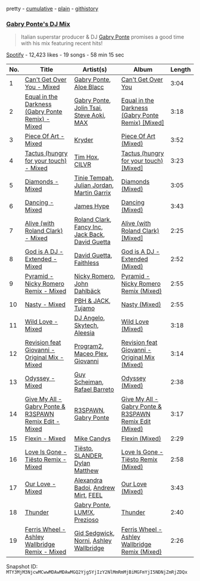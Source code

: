 pretty - [cumulative](/playlists/cumulative/37i9dQZF1DXcpzpfnVhpIz.md) - [plain](/playlists/plain/37i9dQZF1DXcpzpfnVhpIz) - [githistory](https://github.githistory.xyz/mackorone/spotify-playlist-archive/blob/main/playlists/plain/37i9dQZF1DXcpzpfnVhpIz)

### [Gabry Ponte's DJ Mix](https://open.spotify.com/playlist/37i9dQZF1DXcpzpfnVhpIz)

> Italian superstar producer & DJ <a href="spotify:artist:5ENS85nZShljwNgg4wFD7D">Gabry Ponte</a> promises a good time with his mix featuring recent hits!

[Spotify](https://open.spotify.com/user/spotify) - 12,423 likes - 19 songs - 58 min 15 sec

| No. | Title | Artist(s) | Album | Length |
|---|---|---|---|---|
| 1 | [Can't Get Over You \- Mixed](https://open.spotify.com/track/11Rg3yZw3moNt5syQVGEjc) | [Gabry Ponte](https://open.spotify.com/artist/5ENS85nZShljwNgg4wFD7D), [Aloe Blacc](https://open.spotify.com/artist/0id62QV2SZZfvBn9xpmuCl) | [Can't Get Over You](https://open.spotify.com/album/3dxWxqKrVJNdHOtqZRTblp) | 3:04 |
| 2 | [Equal in the Darkness \(Gabry Ponte Remix\) \- Mixed](https://open.spotify.com/track/72QGmEBlO6SvAmYabY9Hpw) | [Gabry Ponte](https://open.spotify.com/artist/5ENS85nZShljwNgg4wFD7D), [Jolin Tsai](https://open.spotify.com/artist/1r9DuPTHiQ7hnRRZ99B8nL), [Steve Aoki](https://open.spotify.com/artist/77AiFEVeAVj2ORpC85QVJs), [MAX](https://open.spotify.com/artist/1bqxdqvUtPWZri43cKHac8) | [Equal in the Darkness \(Gabry Ponte Remix\) \[Mixed\]](https://open.spotify.com/album/2cGPItZsPsjf5Nb04v1LuG) | 3:18 |
| 3 | [Piece Of Art \- Mixed](https://open.spotify.com/track/30w2S2cSNEIi2Vm1zLiazn) | [Kryder](https://open.spotify.com/artist/1xfLBmx0n8DQri9HxJsq9O) | [Piece Of Art \(Mixed\)](https://open.spotify.com/album/2Fk0HoIFSpzKsBKFl3zOP3) | 3:52 |
| 4 | [Tactus \(hungry for your touch\) \- Mixed](https://open.spotify.com/track/3QsOgYaBaZvhKqa8L4PdM7) | [Tim Hox](https://open.spotify.com/artist/64ydm7vEEBjvH4AeC1slRM), [CILVR](https://open.spotify.com/artist/1ltLaFy2ifgpIhjzYFsPw2) | [Tactus \(hungry for your touch\) \[Mixed\]](https://open.spotify.com/album/3M1WpRPnlAa0KnMyQzwGlX) | 3:23 |
| 5 | [Diamonds \- Mixed](https://open.spotify.com/track/7fj5oRXrAfxlwwkDYCdDtc) | [Tinie Tempah](https://open.spotify.com/artist/0Tob4H0FLtEONHU1MjpUEp), [Julian Jordan](https://open.spotify.com/artist/2vUCVkeZjzDcaoX4gagHdV), [Martin Garrix](https://open.spotify.com/artist/60d24wfXkVzDSfLS6hyCjZ) | [Diamonds \(Mixed\)](https://open.spotify.com/album/0ORribk1iFBNGluCyCatWg) | 3:05 |
| 6 | [Dancing \- Mixed](https://open.spotify.com/track/04W3AvvoUngXGYhtFpbNyV) | [James Hype](https://open.spotify.com/artist/43BxCL6t4c73BQnIJtry5v) | [Dancing \(Mixed\)](https://open.spotify.com/album/7CTRRLyexKMhKQCUYnkROd) | 3:43 |
| 7 | [Alive \(with Roland Clark\) \- Mixed](https://open.spotify.com/track/4sbUn7SDGKWHpLyPtfxHIG) | [Roland Clark](https://open.spotify.com/artist/4OGlp2UdUQGPJVbvJ82Cz5), [Fancy Inc](https://open.spotify.com/artist/4Eoddnw0pOewmCHQYofuwh), [Jack Back](https://open.spotify.com/artist/4bXUaTjc7TQTvLqqCAlfYt), [David Guetta](https://open.spotify.com/artist/1Cs0zKBU1kc0i8ypK3B9ai) | [Alive \(with Roland Clark\) \[Mixed\]](https://open.spotify.com/album/4sMwkUt0bekM8Xo0Qk2oOu) | 2:25 |
| 8 | [God is A DJ \- Extended \- Mixed](https://open.spotify.com/track/1qWotqeHDajIDHZhfQWZyO) | [David Guetta](https://open.spotify.com/artist/1Cs0zKBU1kc0i8ypK3B9ai), [Faithless](https://open.spotify.com/artist/5kLyhOcVNlVIifeilSDECg) | [God is A DJ \- Extended \(Mixed\)](https://open.spotify.com/album/3MOk3D2GneHSWqMdGzyHiM) | 2:52 |
| 9 | [Pyramid \- Nicky Romero Remix \- Mixed](https://open.spotify.com/track/2btF5VRC2GV55Rp35mb9Om) | [Nicky Romero](https://open.spotify.com/artist/5ChF3i92IPZHduM7jN3dpg), [John Dahlbäck](https://open.spotify.com/artist/15xvsJMf8phaNa1LYvL9Qv) | [Pyramid \- Nicky Romero Remix \(Mixed\)](https://open.spotify.com/album/49oghdBWOyOhU1oKaEXLZP) | 2:55 |
| 10 | [Nasty \- Mixed](https://open.spotify.com/track/601E1XE2GodZBGBAKJI6Fg) | [PBH & JACK](https://open.spotify.com/artist/5WzFz4sQSN1HgSZLmIgHBl), [Tujamo](https://open.spotify.com/artist/2vVNxGBvKRQMWwI5c8KmYh) | [Nasty \(Mixed\)](https://open.spotify.com/album/3KtxOn9vqOGm6lIFkKzsEQ) | 2:55 |
| 11 | [Wild Love \- Mixed](https://open.spotify.com/track/7AkD7CN6lhlGkoeoe4ry8H) | [DJ Angelo](https://open.spotify.com/artist/5hGWA7e7IBqK5cjIBGyH02), [Skytech](https://open.spotify.com/artist/4CrDEHL7ysNabeYvL3xjUX), [Aleesia](https://open.spotify.com/artist/1KV1BqrUpebQPqVU2r89xc) | [Wild Love \(Mixed\)](https://open.spotify.com/album/2JE403nCygERc8PBGAI3Lm) | 3:18 |
| 12 | [Revision feat Giovanni \- Original Mix \- Mixed](https://open.spotify.com/track/6RsnwwL0fHldEC8uavu8RS) | [Program2](https://open.spotify.com/artist/2OY7mhuIt3eCpTkW1IdADL), [Maceo Plex](https://open.spotify.com/artist/3TXQ1ddouwQAI78hV4hXDj), [Giovanni](https://open.spotify.com/artist/3KF46vzbkpKa1c9sdlidvs) | [Revision feat Giovanni \- Original Mix \(Mixed\)](https://open.spotify.com/album/2QHTUvOykShZ7GIPdm8XUI) | 3:14 |
| 13 | [Odyssey \- Mixed](https://open.spotify.com/track/74caR25H3P8UR9AGiqCxqw) | [Guy Scheiman](https://open.spotify.com/artist/1q3efgluOwme3U175ED6l5), [Rafael Barreto](https://open.spotify.com/artist/7hI3eZ9qhvkRcwA51LFXGy) | [Odyssey \(Mixed\)](https://open.spotify.com/album/4uOkNcwxyGI4zd7aMElTNm) | 2:38 |
| 14 | [Give My All \- Gabry Ponte & R3SPAWN Remix Edit \- Mixed](https://open.spotify.com/track/20CgCb9BEgKlVhkJelHKsN) | [R3SPAWN](https://open.spotify.com/artist/2Pfp9mATiuKRzCMLhfs3tB), [Gabry Ponte](https://open.spotify.com/artist/5ENS85nZShljwNgg4wFD7D) | [Give My All \- Gabry Ponte & R3SPAWN Remix Edit \(Mixed\)](https://open.spotify.com/album/2HM3SRClBL0jIWjPZn9aiQ) | 3:17 |
| 15 | [Flexin \- Mixed](https://open.spotify.com/track/4iquRRlk4yOUxA6p9pDked) | [Mike Candys](https://open.spotify.com/artist/24Sxfn1uAoJmuR9N72drt9) | [Flexin \(Mixed\)](https://open.spotify.com/album/5g7IAfon0PFXDOHFhtCV1o) | 2:29 |
| 16 | [Love Is Gone \- Tiësto Remix \- Mixed](https://open.spotify.com/track/6ILn3LTuMX5h0CB5LaiWEM) | [Tiësto](https://open.spotify.com/artist/2o5jDhtHVPhrJdv3cEQ99Z), [SLANDER](https://open.spotify.com/artist/20DZAfCuP1TKZl5KcY7z3Q), [Dylan Matthew](https://open.spotify.com/artist/6d0ZjIp5L7Ygy2l02HskRX) | [Love Is Gone \- Tiësto Remix \(Mixed\)](https://open.spotify.com/album/0VUNhVuBEVa5slfPUyrsAM) | 2:58 |
| 17 | [Our Love \- Mixed](https://open.spotify.com/track/0btEPFTDXQON3rupI5YfVg) | [Alexandra Badoi](https://open.spotify.com/artist/4HoXJ3c9TIwcRwnEjIj4a7), [Andrew Mirt](https://open.spotify.com/artist/1KaSbBC2GyoCF1cBMfQWOB), [FEEL](https://open.spotify.com/artist/79pkz4kQTE5mLWss4U0ozi) | [Our Love \(Mixed\)](https://open.spotify.com/album/0Lr2T4XOAGmjWx1PNkYUmQ) | 3:43 |
| 18 | [Thunder](https://open.spotify.com/track/2USlegnFJLrVLpoVfPimKB) | [Gabry Ponte](https://open.spotify.com/artist/5ENS85nZShljwNgg4wFD7D), [LUM!X](https://open.spotify.com/artist/0TKFPt9w0AAEnhB9bd0pLy), [Prezioso](https://open.spotify.com/artist/3iMzbvXlgNUpoFccD60bvr) | [Thunder](https://open.spotify.com/album/35Q09Y0b7ZxOoCdF7sBiGf) | 2:40 |
| 19 | [Ferris Wheel \- Ashley Wallbridge Remix \- Mixed](https://open.spotify.com/track/1WQ8ibSIyPrDkiwnuehnd3) | [Gid Sedgwick](https://open.spotify.com/artist/3Y43xMeiPftAookVOSKu1Y), [Norni](https://open.spotify.com/artist/6huxF5zlE1RX4sKRUWlEeW), [Ashley Wallbridge](https://open.spotify.com/artist/4hNpdlfPY7R51u4FEkBxJG) | [Ferris Wheel \- Ashley Wallbridge Remix \(Mixed\)](https://open.spotify.com/album/12InWOMfp0IuhvnYF2UA6r) | 2:26 |

Snapshot ID: `MTY3MjM3NjcwMCwwMDAwMDAwMGQ2Yjg5YjIzY2NlMmRmMjBiMGFmYjI5NDNjZmRjZDQx`
